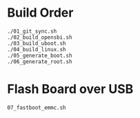 # Build Order

```
./01_git_sync.sh
./02_build_opensbi.sh
./03_build_uboot.sh
./04_build_linux.sh
./05_generate_boot.sh
./06_generate_root.sh
```

# Flash Board over USB

```
07_fastboot_emmc.sh
```
